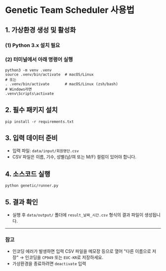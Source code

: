 # Genetic Team Scheduler 사용법

## 1. 가상환경 생성 및 활성화

### (1) Python 3.x 설치 필요

### (2) 터미널에서 아래 명령어 실행

```
python3 -m venv .venv
source .venv/bin/activate  # macOS/Linux
# 또는
. .venv/bin/activate       # macOS/Linux (zsh/bash)
# Windows라면
.venv\Scripts\activate
```

## 2. 필수 패키지 설치

```
pip install -r requirements.txt
```

## 3. 입력 데이터 준비

- 입력 파일: `data/input/회원명단.csv`
- CSV 파일은 이름, 기수, 성별(남/여 또는 M/F) 컬럼이 있어야 합니다.

## 4. 소스코드 실행

```
python genetic/runner.py
```

## 5. 결과 확인

- 실행 후 `data/output/` 폴더에 `result_날짜_시간.csv` 형식의 결과 파일이 생성됩니다.

---

### 참고
- 인코딩 에러가 발생하면 입력 CSV 파일을 메모장 등으로 열어 "다른 이름으로 저장" → 인코딩을 `CP949` 또는 `EUC-KR`로 저장하세요.
- 가상환경을 종료하려면 `deactivate` 입력
